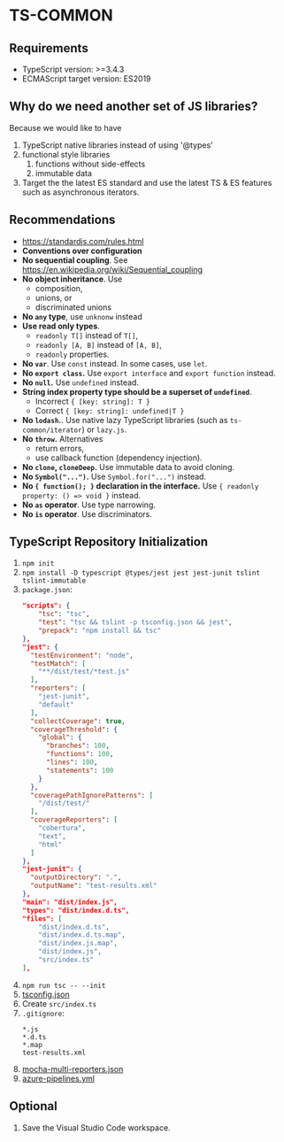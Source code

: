 # TS-COMMON

## Requirements

- TypeScript version: >=3.4.3
- ECMAScript target version: ES2019

## Why do we need another set of JS libraries?

Because we would like to have
1. TypeScript native libraries instead of using '@types'
1. functional style libraries
   1. functions without side-effects
   1. immutable data
1. Target the the latest ES standard and use the latest TS & ES features such as asynchronous iterators.

## Recommendations

- https://standardjs.com/rules.html
- **Conventions over configuration**
- **No sequential coupling**. See https://en.wikipedia.org/wiki/Sequential_coupling
- **No object inheritance**. Use
  - composition,
  - unions, or
  - discriminated unions
- **No `any` type**, use `unknonw` instead
- **Use read only types**.
  - `readonly T[]` instead of `T[]`,
  - `readonly [A, B]` instead of `[A, B]`,
  - `readonly` properties.
- **No `var`**. Use `const` instead. In some cases, use `let`.
- **No `export class`.** Use `export interface` and `export function` instead.
- **No `null`.** Use `undefined` instead.
- **String index property type should be a superset of `undefined`**.
  - Incorrect `{ [key: string]: T }`
  - Correct `{ [key: string]: undefined|T }`
- **No `lodash`.**. Use native lazy TypeScript libraries (such as `ts-common/iterator`) or `lazy.js`.
- **No `throw`.** Alternatives
  - return errors,
  - use callback function (dependency injection).
- **No `clone`, `cloneDeep`.** Use immutable data to avoid cloning.
- **No `Symbol("...")`.** Use `Symbol.for("...")` instead.
- **No `{ function(); }` declaration in the interface.** Use `{ readonly property: () => void }` instead.
- **No `as` operator**. Use type narrowing.
- **No `is` operator**. Use discriminators.

## TypeScript Repository Initialization

1. `npm init`
1. `npm install -D typescript @types/jest jest jest-junit tslint tslint-immutable`
1. `package.json`:
    ```json
    "scripts": {
        "tsc": "tsc",
        "test": "tsc && tslint -p tsconfig.json && jest",
        "prepack": "npm install && tsc"
    },
    "jest": {
      "testEnvironment": "node",
      "testMatch": [
        "**/dist/test/*test.js"
      ],
      "reporters": [
        "jest-junit",
        "default"
      ],
      "collectCoverage": true,
      "coverageThreshold": {
        "global": {
          "branches": 100,
          "functions": 100,
          "lines": 100,
          "statements": 100
        }
      },
      "coveragePathIgnorePatterns": [
        "/dist/test/"
      ],
      "coverageReporters": [
        "cobertura",
        "text",
        "html"
      ]
    },
    "jest-junit": {
      "outputDirectory": ".",
      "outputName": "test-results.xml"
    },
    "main": "dist/index.js",
    "types": "dist/index.d.ts",
    "files": [
        "dist/index.d.ts",
        "dist/index.d.ts.map",
        "dist/index.js.map",
        "dist/index.js",
        "src/index.ts"
    ],
    ```
1. `npm run tsc -- --init`
1. [tsconfig.json](examples/tsconfig.json)
1. Create `src/index.ts`
1. `.gitignore`:
    ```
    *.js
    *.d.ts
    *.map
    test-results.xml
    ```
 1. [mocha-multi-reporters.json](examples/mocha-multi-reporters.json)
 1. [azure-pipelines.yml](examples/azure-pipelines.yml)

 ## Optional

 1. Save the Visual Studio Code workspace.
